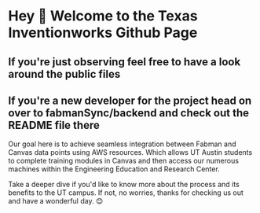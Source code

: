# Hey 👋 Welcome to the Texas Inventionworks Github Page
## If you're just observing feel free to have a look around the public files
## If you're a new developer for the project head on over to fabmanSync/backend and check out the README file there

Our goal here is to achieve seamless integration between Fabman and Canvas data points using AWS resources. 
Which allows UT Austin students to complete training modules in Canvas and then access our numerous machines within the Engineering Education and Research Center.

Take a deeper dive if you'd like to know more about the process and its benefits to the UT campus. If not, no worries, thanks for checking us out and have a wonderful day. 😊

<!--

**Here are some ideas to get you started:**

🙋‍♀️ A short introduction - what is your organization all about?
🌈 Contribution guidelines - how can the community get involved?
👩‍💻 Useful resources - where can the community find your docs? Is there anything else the community should know?
🍿 Fun facts - what does your team eat for breakfast?
🧙 Remember, you can do mighty things with the power of [Markdown](https://docs.github.com/github/writing-on-github/getting-started-with-writing-and-formatting-on-github/basic-writing-and-formatting-syntax)
-->
